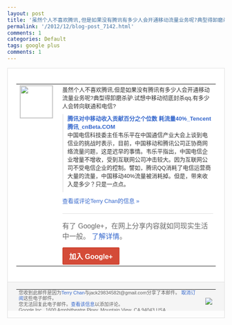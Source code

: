 ```yaml
---
layout: post
title: '虽然个人不喜欢腾讯,但是如果没有腾讯有多少人会开通移动流量业务呢?典型得卸磨杀驴...'
permalink: '/2012/12/blog-post_7142.html'
comments: 1
categories: Default
tags: google plus
comments: 1
---
```

<!-- X-Notifications: 1:b7f624b5d0000000 -->

<div style="border:solid 1px #dfdfdf;color:#686868;font:13px Arial"><div style="background-color:#fff;padding:20px;"><table cellpadding="0" cellspacing="0"><tr><td style="padding-right:15px;vertical-align:top"><a href="https://plus.google.com/_/notifications/emlink?emr=14900066512970582018&amp;emid=CKDynuaovLQCFaghTAodwF4AAA&amp;path=%2F108643996575278738906&amp;dt=1356670861559&amp;uob=8"><img height="75" src="https://lh3.googleusercontent.com/-KKRGTyJ5Bl0/AAAAAAAAAAI/AAAAAAAAtnY/R4QEWIp3Ur0/s75-c-k-a/photo.jpg" style="border:solid 1px #cccccc;" width="75"/></a></td><td style="width:578px;color:#333;font:13px Arial;vertical-align:top"><div style="padding-bottom:10px">虽然个人不喜欢腾讯,但是如果没有腾讯有多<wbr/>少人会开通移动流量业务呢?典型得卸磨杀驴<wbr/>.试想中移动彻底封杀qq,有多少人会转向<wbr/>联通和电信?</div><div style="margin-bottom:10px;padding-left:10px; border-left:2px solid #EAEAEA"><span style="margin-right:5px"><a href="http://www.cnbeta.com/articles/220006.htm" style="color:#3366CC;text-decoration:none"><span style="font-weight:bold">腾讯对中移动收入贡献百分之个位数 耗流量40%_Tencent 腾讯_cnBeta.COM</span></a><div style="padding-bottom:10px">中国电信科技委主任韦乐平在中国通信产业大<wbr/>会上谈到电信业的挑战时表示，目前，中国移<wbr/>动和腾讯公司正协商网络流量问题，这是迟早<wbr/>的事情。韦乐平指出，中国电信企业增量不增<wbr/>收，受到互联网公司冲击较大。因为互联网公<wbr/>司不受电信企业的控制。譬如，腾讯QQ消耗<wbr/>了电信运营商大量的流量，中国移动40%流<wbr/>量被消耗掉。但是，带来收入是多少？只是一<wbr/>点点。</div></span></div><a href="https://plus.google.com/_/notifications/emlink?emr=14900066512970582018&amp;emid=CKDynuaovLQCFaghTAodwF4AAA&amp;path=%2F108643996575278738906%2Fposts%2FYDwBh32iFvA%3Fgpinv%3DAMIXal-KQjWVMXHfsef3GmM81UY_zlOEP1UFn4xNEVLxvmj4bLZ3xzBD2m7Pz4Y7a4uM-jQ5a4yECbD9_fRYA2GsssIoTM6zheJ40U-Ewt8NenuztBoVJi0&amp;dt=1356670861559&amp;uob=8" style="color:#3366CC;text-decoration:none">查看或评论Terry Chan的信息 »</a><div style="margin-top:20px;border-top:solid 1px #dfdfdf"><div style="padding:15px 0;color:#686868;font:16px Arial">有了 Google+，在网上分享内容就如同现实生活中一般。 <a href="http://www.google.com/+/learnmore/" style="color:#3366CC;text-decoration:none">了解详情</a>。</div><a href="https://plus.google.com/_/notifications/emlink?emr=14900066512970582018&amp;emid=CKDynuaovLQCFaghTAodwF4AAA&amp;path=%2F%3Fgpinv%3DAMIXal-KQjWVMXHfsef3GmM81UY_zlOEP1UFn4xNEVLxvmj4bLZ3xzBD2m7Pz4Y7a4uM-jQ5a4yECbD9_fRYA2GsssIoTM6zheJ40U-Ewt8NenuztBoVJi0&amp;dt=1356670861559&amp;uob=8" style="display:inline-block;padding:7px 15px;background-color:#d44b38; color:#fff;font-size:16px; font-weight:bold;border-radius:2px;-webkit-border-radius:2px; -moz-border-radius:2px;border:solid 1px #c43b28; white-space:nowrap;text-decoration:none">加入 Google+</a></div></td></tr></table></div><div style="border-top:solid 1px #dfdfdf;padding:0 20px; background-color:#f5f5f5"><table cellpadding="0" cellspacing="0" style="height:50px"><tbody><tr><td style="vertical-align:middle;width:100%; color:#636363;font:11px Arial; line-height:120%">您收到此邮件是因为<a href="https://plus.google.com/_/notifications/emlink?emr=14900066512970582018&amp;emid=CKDynuaovLQCFaghTAodwF4AAA&amp;path=%2F108643996575278738906%3Fgpinv%3DAMIXal-KQjWVMXHfsef3GmM81UY_zlOEP1UFn4xNEVLxvmj4bLZ3xzBD2m7Pz4Y7a4uM-jQ5a4yECbD9_fRYA2GsssIoTM6zheJ40U-Ewt8NenuztBoVJi0&amp;dt=1356670861559&amp;uob=8" style="color:#3366CC;text-decoration:none">Terry Chan</a>与jack29834582t@gmail.com分享了本邮件。 <a href="https://plus.google.com/_/notifications/emlink?emr=14900066512970582018&amp;emid=CKDynuaovLQCFaghTAodwF4AAA&amp;path=%2F_%2Fnonplus%2Femailsettings%3Fgpinv%3DAMIXal-KQjWVMXHfsef3GmM81UY_zlOEP1UFn4xNEVLxvmj4bLZ3xzBD2m7Pz4Y7a4uM-jQ5a4yECbD9_fRYA2GsssIoTM6zheJ40U-Ewt8NenuztBoVJi0%26est%3DADH5u8V6dfSYVTcUi8gzx1vkZTFYN7d7usfgHzdQebckybJVz9ClUkXMxKzhrAZh6ilSEmNrIWLdtTpWaryzcg-jh2Y02sHW0VdY9wmHVuctZ8j4rPdNDMFp2SIPvrHSxFmUf-r5LylmrYBT3AUI8bA5o3BTGPlztQ&amp;dt=1356670861559&amp;uob=8" style="color:#3366CC;text-decoration:none">取消订阅</a>这些电子邮件。<br/>您无法回复此电子邮件。<a href="https://plus.google.com/_/notifications/emlink?emr=14900066512970582018&amp;emid=CKDynuaovLQCFaghTAodwF4AAA&amp;path=%2F108643996575278738906%2Fposts%2FYDwBh32iFvA%3Fgpinv%3DAMIXal-KQjWVMXHfsef3GmM81UY_zlOEP1UFn4xNEVLxvmj4bLZ3xzBD2m7Pz4Y7a4uM-jQ5a4yECbD9_fRYA2GsssIoTM6zheJ40U-Ewt8NenuztBoVJi0&amp;dt=1356670861559&amp;uob=8" style="color:#3366CC;text-decoration:none">查看该信息</a>以添加评论。<br/>Google Inc., 1600 Amphitheatre Pkwy, Mountain View, CA 94043 USA<br/></td><td><img src="https://ssl.gstatic.com/s2/oz/images/notifications/logo/google-plus-6617a72bb36cc548861652780c9e6ff1.png"/></td></tr></tbody></table></div></div>